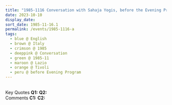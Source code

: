 ```yaml
---
title: "1985-1116 Conversation with Sahaja Yogis, before the Evening Program, during the Dinner Time of Sahaja Yogis the day before Diwālī Pūjā, Tivoli, Lazio, Italy"
date: 2023-10-10
display_date: 
sort_date: 1985-11-16.1
permalink: /events/1985-1116-a
tags:
  - blue @ English
  - brown @ Italy
  - crimson @ 1985
  - deeppink @ Conversation
  - green @ 1985-11
  - maroon @ Lazio
  - orange @ Tivoli
  - peru @ before Evening Program
---
```


<br>

<wave-list>
  <list-title color="DarkSeaGreen" width="55">Key Quotes</list-title>
  <list-item color="BlanchedAlmond" width="280"><b>Q1:</b> <i></i></list-item>
  <list-item color="Lavender" width="280"><b>Q2:</b> <i></i></list-item>
</wave-list>

<br>

<wave-list>
  <list-title color="DarkSeaGreen" width="55">Comments</list-title>
  <list-item color="BlanchedAlmond" width="280"><b>C1:</b> <i></i></list-item>
  <list-item color="Lavender" width="280"><b>C2:</b> <i></i></list-item>
</wave-list>
